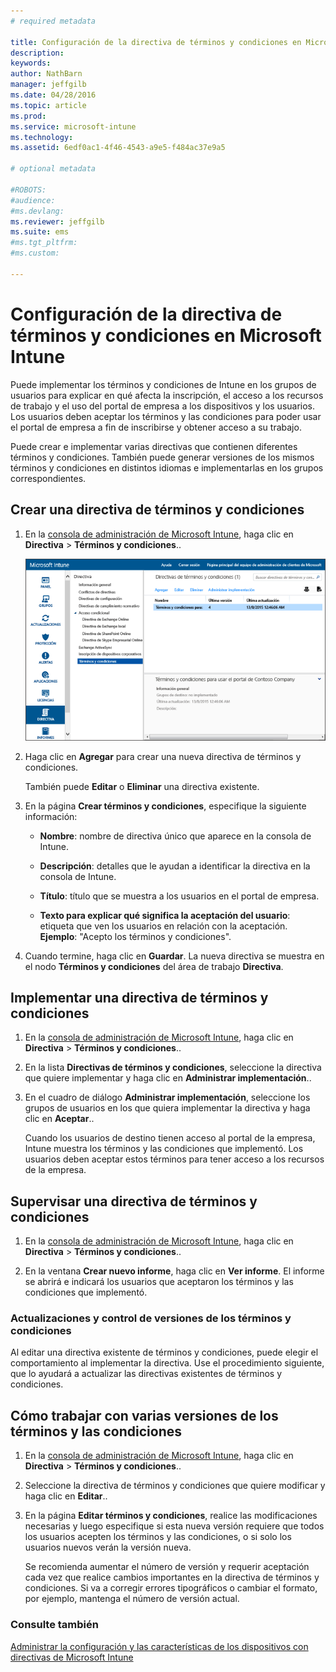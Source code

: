 ```yaml
---
# required metadata

title: Configuración de la directiva de términos y condiciones en Microsoft Intune | Microsoft Intune
description:
keywords:
author: NathBarn
manager: jeffgilb
ms.date: 04/28/2016
ms.topic: article
ms.prod:
ms.service: microsoft-intune
ms.technology:
ms.assetid: 6edf0ac1-4f46-4543-a9e5-f484ac37e9a5

# optional metadata

#ROBOTS:
#audience:
#ms.devlang:
ms.reviewer: jeffgilb
ms.suite: ems
#ms.tgt_pltfrm:
#ms.custom:

---
```


# Configuración de la directiva de términos y condiciones en Microsoft Intune
Puede implementar los términos y condiciones de Intune en los grupos de usuarios para explicar en qué afecta la inscripción, el acceso a los recursos de trabajo y el uso del portal de empresa a los dispositivos y los usuarios. Los usuarios deben aceptar los términos y las condiciones para poder usar el portal de empresa a fin de inscribirse y obtener acceso a su trabajo.

Puede crear e implementar varias directivas que contienen diferentes términos y condiciones. También puede generar versiones de los mismos términos y condiciones en distintos idiomas e implementarlas en los grupos correspondientes.

## Crear una directiva de términos y condiciones

1.  En la [consola de administración de Microsoft Intune](http://manage.microsoft.com), haga clic en **Directiva** &gt; **Términos y condiciones**..

    ![Captura de pantalla de la directiva de términos y condiciones](./media/pol-sa-terms-conditions.png)

2.  Haga clic en **Agregar** para crear una nueva directiva de términos y condiciones.

    También puede **Editar** o **Eliminar** una directiva existente.

3.  En la página **Crear términos y condiciones**, especifique la siguiente información:

    -   **Nombre**: nombre de directiva único que aparece en la consola de Intune.

    -   **Descripción**: detalles que le ayudan a identificar la directiva en la consola de Intune.

    -   **Título**: título que se muestra a los usuarios en el portal de empresa.

    -   **Texto para explicar qué significa la aceptación del usuario**: etiqueta que ven los usuarios en relación con la aceptación. **Ejemplo**: "Acepto los términos y condiciones".

4.  Cuando termine, haga clic en **Guardar**. La nueva directiva se muestra en el nodo **Términos y condiciones** del área de trabajo **Directiva**.

## Implementar una directiva de términos y condiciones

1.  En la [consola de administración de Microsoft Intune](http://manage.microsoft.com), haga clic en **Directiva** &gt; **Términos y condiciones**..

2.  En la lista **Directivas de términos y condiciones**, seleccione la directiva que quiere implementar y haga clic en **Administrar implementación**..

3.  En el cuadro de diálogo **Administrar implementación**, seleccione los grupos de usuarios en los que quiera implementar la directiva y haga clic en **Aceptar**..

    Cuando los usuarios de destino tienen acceso al portal de la empresa, Intune muestra los términos y las condiciones que implementó. Los usuarios deben aceptar estos términos para tener acceso a los recursos de la empresa.

## Supervisar una directiva de términos y condiciones

1.  En la [consola de administración de Microsoft Intune](http://manage.microsoft.com), haga clic en **Directiva** &gt; **Términos y condiciones**..

2.  En la ventana **Crear nuevo informe**, haga clic en **Ver informe**. El informe se abrirá e indicará los usuarios que aceptaron los términos y las condiciones que implementó.

### Actualizaciones y control de versiones de los términos y condiciones
Al editar una directiva existente de términos y condiciones, puede elegir el comportamiento al implementar la directiva. Use el procedimiento siguiente, que lo ayudará a actualizar las directivas existentes de términos y condiciones.

## Cómo trabajar con varias versiones de los términos y las condiciones

1.  En la [consola de administración de Microsoft Intune](http://manage.microsoft.com), haga clic en **Directiva** &gt; **Términos y condiciones**..

2.  Seleccione la directiva de términos y condiciones que quiere modificar y haga clic en **Editar**..

3.  En la página **Editar términos y condiciones**, realice las modificaciones necesarias y luego especifique si esta nueva versión requiere que todos los usuarios acepten los términos y las condiciones, o si solo los usuarios nuevos verán la versión nueva.

    Se recomienda aumentar el número de versión y requerir aceptación cada vez que realice cambios importantes en la directiva de términos y condiciones. Si va a corregir errores tipográficos o cambiar el formato, por ejemplo, mantenga el número de versión actual.

### Consulte también
[Administrar la configuración y las características de los dispositivos con directivas de Microsoft Intune](manage-settings-and-features-on-your-devices-with-microsoft-intune-policies.md)


<!--HONumber=May16_HO1-->


